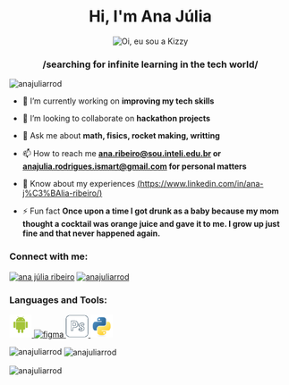<h1 align="center">Hi, I'm Ana Júlia</h1>

<p align="center">
  <img src="https://github.com/kterra/kterra/raw/main/assets/githubvideo.gif" alt="Oi, eu sou a Kizzy">
</p>

<h3 align="center">/searching for infinite learning in the tech world/</h3>

<p align="left"> <img src="https://komarev.com/ghpvc/?username=anajuliarrod&label=Profile%20views&color=0e75b6&style=flat" alt="anajuliarrod" /> </p>

- 🔭 I’m currently working on **improving my tech skills**

- 👯 I’m looking to collaborate on **hackathon projects**

- 💬 Ask me about **math, fisics, rocket making, writting**

- 📫 How to reach me **ana.ribeiro@sou.inteli.edu.br or anajulia.rodrigues.ismart@gmail.com for personal matters**

- 📄 Know about my experiences [(https://www.linkedin.com/in/ana-j%C3%BAlia-ribeiro/)]()

- ⚡ Fun fact **Once upon a time I got drunk as a baby because my mom thought a cocktail was orange juice and gave it to me. I grow up just fine and that never happened again.**
 
<h3 align="left">Connect with me:</h3>
<p align="left">
<a href="https://linkedin.com/in/ana júlia ribeiro" target="blank"><img align="center" src="https://raw.githubusercontent.com/rahuldkjain/github-profile-readme-generator/master/src/images/icons/Social/linked-in-alt.svg" alt="ana júlia ribeiro" height="30" width="40" /></a>
<a href="https://instagram.com/anajuliarrod" target="blank"><img align="center" src="https://raw.githubusercontent.com/rahuldkjain/github-profile-readme-generator/master/src/images/icons/Social/instagram.svg" alt="anajuliarrod" height="30" width="40" /></a>
</p>

<h3 align="left">Languages and Tools:</h3>
<p align="left"> <a href="https://developer.android.com" target="_blank" rel="noreferrer"> <img src="https://raw.githubusercontent.com/devicons/devicon/master/icons/android/android-original-wordmark.svg" alt="android" width="40" height="40"/> </a> <a href="https://www.figma.com/" target="_blank" rel="noreferrer"> <img src="https://www.vectorlogo.zone/logos/figma/figma-icon.svg" alt="figma" width="40" height="40"/> </a> <a href="https://www.photoshop.com/en" target="_blank" rel="noreferrer"> <img src="https://raw.githubusercontent.com/devicons/devicon/master/icons/photoshop/photoshop-line.svg" alt="photoshop" width="40" height="40"/> </a> <a href="https://www.python.org" target="_blank" rel="noreferrer"> <img src="https://raw.githubusercontent.com/devicons/devicon/master/icons/python/python-original.svg" alt="python" width="40" height="40"/> </a> </p>

<p><img align="left" src="https://github-readme-stats.vercel.app/api/top-langs?username=anajuliarrod&show_icons=true&locale=en&layout=compact" alt="anajuliarrod" /></p>

<p>&nbsp;<img align="center" src="https://github-readme-stats.vercel.app/api?username=anajuliarrod&show_icons=true&locale=en" alt="anajuliarrod" /></p>

<p><img align="center" src="https://github-readme-streak-stats.herokuapp.com/?user=anajuliarrod&" alt="anajuliarrod" /></p>

<!--
<p align="left"> <a href="https://github.com/ryo-ma/github-profile-trophy"><img 
- 🔭 I’m currently working on **my github profile**
<p><img align="left" src="https://github-readme-stats.vercel.app/api/top-langs?username=anajuliarrod&show_icons=true&locale=en&layout=compact" alt="anajuliarrod" /></p>
**anajuliarrod/anajuliarrod** is a ✨ _special_ ✨ repository because its `README.md` (this file) appears on your GitHub profile.

Here are some ideas to get you started:

- 🔭 I’m currently working on ...
- 🌱 I’m currently learning ...
- 👯 I’m looking to collaborate on ...
- 🤔 I’m looking for help with ...
- 💬 Ask me about ...
- 📫 How to reach me: ...
- 😄 Pronouns: ...
- ⚡ Fun fact: ...
-->
